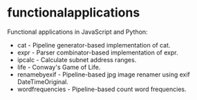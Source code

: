 # functionalapplications

Functional applications in JavaScript and Python:

* cat - Pipeline generator-based implementation of cat.
* expr - Parser combinator-based implementation of expr.
* ipcalc - Calculate subnet address ranges.
* life - Conway's Game of Life.
* renamebyexif - Pipeline-based jpg image renamer using exif DateTimeOriginal.
* wordfrequencies - Pipeline-based count word frequencies.
